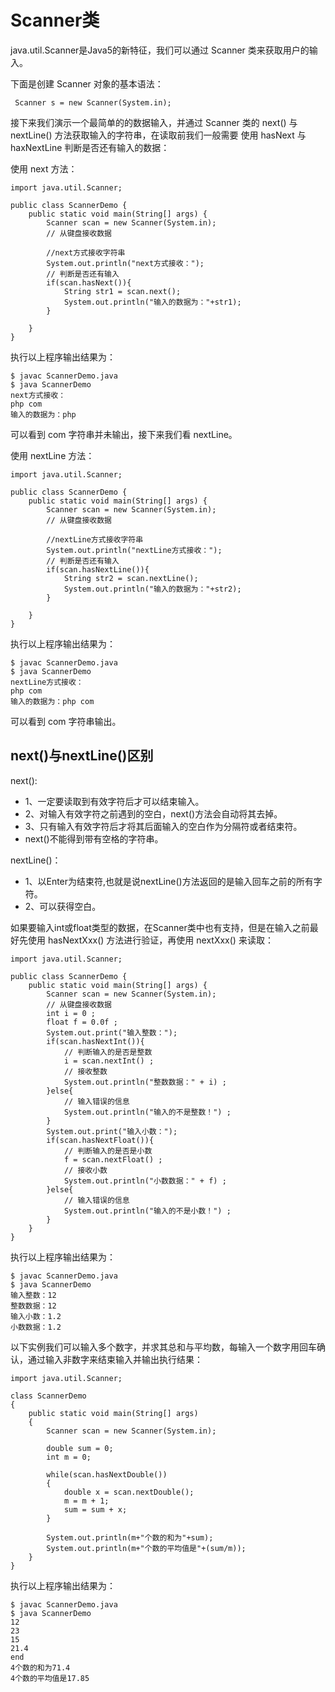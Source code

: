 # Scanner类

java.util.Scanner是Java5的新特征，我们可以通过 Scanner 类来获取用户的输入。

下面是创建 Scanner 对象的基本语法：

```
 Scanner s = new Scanner(System.in);
```

接下来我们演示一个最简单的的数据输入，并通过 Scanner 类的 next() 与 nextLine() 方法获取输入的字符串，在读取前我们一般需要 使用 hasNext 与 haxNextLine 判断是否还有输入的数据：

使用 next 方法：

```
import java.util.Scanner; 

public class ScannerDemo {  
    public static void main(String[] args) {  
        Scanner scan = new Scanner(System.in); 
		// 从键盘接收数据  

		//next方式接收字符串
        System.out.println("next方式接收：");
        // 判断是否还有输入
        if(scan.hasNext()){   
        	String str1 = scan.next();
        	System.out.println("输入的数据为："+str1);  
        }  

    }  
}
```

执行以上程序输出结果为：

```
$ javac ScannerDemo.java
$ java ScannerDemo
next方式接收：
php com
输入的数据为：php
```

可以看到 com 字符串并未输出，接下来我们看 nextLine。

使用 nextLine 方法：

```
import java.util.Scanner; 

public class ScannerDemo {  
    public static void main(String[] args) {  
        Scanner scan = new Scanner(System.in); 
		// 从键盘接收数据  

		//nextLine方式接收字符串
        System.out.println("nextLine方式接收：");
        // 判断是否还有输入
        if(scan.hasNextLine()){   
        	String str2 = scan.nextLine();
        	System.out.println("输入的数据为："+str2);  
        }  

    }  
}
```

执行以上程序输出结果为：

```
$ javac ScannerDemo.java
$ java ScannerDemo
nextLine方式接收：
php com
输入的数据为：php com
```

可以看到 com 字符串输出。

## next()与nextLine()区别

next():

- 1、一定要读取到有效字符后才可以结束输入。
- 2、对输入有效字符之前遇到的空白，next()方法会自动将其去掉。
- 3、只有输入有效字符后才将其后面输入的空白作为分隔符或者结束符。
- next()不能得到带有空格的字符串。

nextLine()：

- 1、以Enter为结束符,也就是说nextLine()方法返回的是输入回车之前的所有字符。
- 2、可以获得空白。

如果要输入int或float类型的数据，在Scanner类中也有支持，但是在输入之前最好先使用 hasNextXxx() 方法进行验证，再使用 nextXxx() 来读取：

```
import java.util.Scanner;  

public class ScannerDemo {  
    public static void main(String[] args) {  
        Scanner scan = new Scanner(System.in);  
		// 从键盘接收数据  
        int i = 0 ;  
        float f = 0.0f ;  
        System.out.print("输入整数：");  
        if(scan.hasNextInt()){                 
			// 判断输入的是否是整数  
            i = scan.nextInt() ;                
			// 接收整数  
            System.out.println("整数数据：" + i) ;  
        }else{                                 
			// 输入错误的信息  
            System.out.println("输入的不是整数！") ;  
        }  
        System.out.print("输入小数：");  
        if(scan.hasNextFloat()){              
			// 判断输入的是否是小数  
            f = scan.nextFloat() ;             
			// 接收小数  
            System.out.println("小数数据：" + f) ;  
        }else{                                
			// 输入错误的信息  
            System.out.println("输入的不是小数！") ;  
        }  
    }  
}
```

执行以上程序输出结果为：

```
$ javac ScannerDemo.java
$ java ScannerDemo
输入整数：12
整数数据：12
输入小数：1.2
小数数据：1.2
```

以下实例我们可以输入多个数字，并求其总和与平均数，每输入一个数字用回车确认，通过输入非数字来结束输入并输出执行结果：

```
import java.util.Scanner; 

class ScannerDemo   
{  
    public static void main(String[] args)   
    {  
        Scanner scan = new Scanner(System.in);  
  
        double sum = 0;  
        int m = 0;  
  
        while(scan.hasNextDouble())  
        {  
            double x = scan.nextDouble();  
            m = m + 1;  
            sum = sum + x;  
        }  
  
        System.out.println(m+"个数的和为"+sum);  
        System.out.println(m+"个数的平均值是"+(sum/m));  
    }  
}
```

执行以上程序输出结果为：

```
$ javac ScannerDemo.java
$ java ScannerDemo
12
23
15
21.4
end
4个数的和为71.4
4个数的平均值是17.85
```